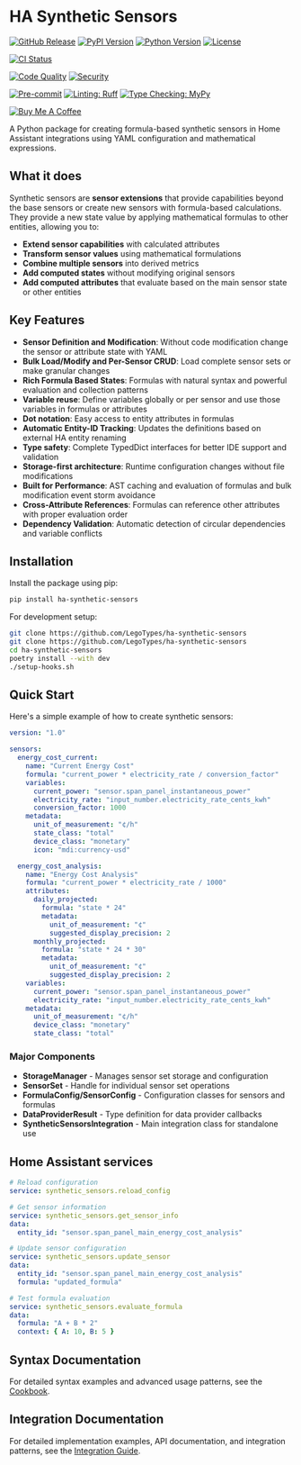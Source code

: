 # HA Synthetic Sensors

[![GitHub Release](https://img.shields.io/github/v/release/LegoTypes/ha-synthetic-sensors?style=flat-square)](https://github.com/LegoTypes/ha-synthetic-sensors/releases)
[![PyPI Version](https://img.shields.io/pypi/v/ha-synthetic-sensors?style=flat-square)](https://pypi.org/project/ha-synthetic-sensors/)
[![Python Version](https://img.shields.io/pypi/pyversions/ha-synthetic-sensors?style=flat-square)](https://pypi.org/project/ha-synthetic-sensors/)
[![License](https://img.shields.io/github/license/LegoTypes/ha-synthetic-sensors?style=flat-square)](https://github.com/LegoTypes/ha-synthetic-sensors/blob/main/LICENSE)

[![CI Status](https://img.shields.io/github/actions/workflow/status/LegoTypes/ha-synthetic-sensors/ci.yml?branch=main&style=flat-square&label=CI)](https://github.com/LegoTypes/ha-synthetic-sensors/actions/workflows/ci.yml)

[![Code Quality](https://img.shields.io/codefactor/grade/github/LegoTypes/ha-synthetic-sensors?style=flat-square)](https://www.codefactor.io/repository/github/legotypes/ha-synthetic-sensors)
[![Security](https://img.shields.io/snyk/vulnerabilities/github/LegoTypes/ha-synthetic-sensors?style=flat-square)](https://snyk.io/test/github/LegoTypes/ha-synthetic-sensors)

[![Pre-commit](https://img.shields.io/badge/pre--commit-enabled-brightgreen?logo=pre-commit&style=flat-square)](https://github.com/pre-commit/pre-commit)
[![Linting: Ruff](https://img.shields.io/endpoint?url=https://raw.githubusercontent.com/astral-sh/ruff/main/assets/badge/v2.json&style=flat-square)](https://github.com/astral-sh/ruff)
[![Type Checking: MyPy](https://img.shields.io/badge/type%20checking-mypy-blue?style=flat-square)](https://mypy-lang.org/)

[![Buy Me A Coffee](https://img.shields.io/badge/Buy%20Me%20A%20Coffee-support%20development-FFDD00?style=flat-square&logo=buy-me-a-coffee&logoColor=black)](https://www.buymeacoffee.com/cayossarian)

A Python package for creating formula-based synthetic sensors in Home Assistant integrations using YAML configuration and
mathematical expressions.

## What it does

Synthetic sensors are **sensor extensions** that provide capabilities beyond the base sensors or create new sensors with
formula-based calculations. They provide a new state value by applying mathematical formulas to other entities, allowing you to:

- **Extend sensor capabilities** with calculated attributes
- **Transform sensor values** using mathematical formulations
- **Combine multiple sensors** into derived metrics
- **Add computed states** without modifying original sensors
- **Add computed attributes** that evaluate based on the main sensor state or other entities

## Key Features

- **Sensor Definition and Modification**: Without code modification change the sensor or attribute state with YAML
- **Bulk Load/Modify and Per-Sensor CRUD**: Load complete sensor sets or make granular changes
- **Rich Formula Based States**: Formulas with natural syntax and powerful evaluation and collection patterns
- **Variable reuse**: Define variables globally or per sensor and use those variables in formulas or attributes
- **Dot notation**: Easy access to entity attributes in formulas
- **Automatic Entity-ID Tracking**: Updates the definitions based on external HA entity renaming
- **Type safety**: Complete TypedDict interfaces for better IDE support and validation
- **Storage-first architecture**: Runtime configuration changes without file modifications
- **Built for Performance**: AST caching and evaluation of formulas and bulk modification event storm avoidance
- **Cross-Attribute References**: Formulas can reference other attributes with proper evaluation order
- **Dependency Validation**: Automatic detection of circular dependencies and variable conflicts

## Installation

Install the package using pip:

```bash
pip install ha-synthetic-sensors
```

For development setup:

```bash
git clone https://github.com/LegoTypes/ha-synthetic-sensors
git clone https://github.com/LegoTypes/ha-synthetic-sensors
cd ha-synthetic-sensors
poetry install --with dev
./setup-hooks.sh
```

## Quick Start

Here's a simple example of how to create synthetic sensors:

```yaml
version: "1.0"

sensors:
  energy_cost_current:
    name: "Current Energy Cost"
    formula: "current_power * electricity_rate / conversion_factor"
    variables:
      current_power: "sensor.span_panel_instantaneous_power"
      electricity_rate: "input_number.electricity_rate_cents_kwh"
      conversion_factor: 1000
    metadata:
      unit_of_measurement: "¢/h"
      state_class: "total"
      device_class: "monetary"
      icon: "mdi:currency-usd"

  energy_cost_analysis:
    name: "Energy Cost Analysis"
    formula: "current_power * electricity_rate / 1000"
    attributes:
      daily_projected:
        formula: "state * 24"
        metadata:
          unit_of_measurement: "¢"
          suggested_display_precision: 2
      monthly_projected:
        formula: "state * 24 * 30"
        metadata:
          unit_of_measurement: "¢"
          suggested_display_precision: 2
    variables:
      current_power: "sensor.span_panel_instantaneous_power"
      electricity_rate: "input_number.electricity_rate_cents_kwh"
    metadata:
      unit_of_measurement: "¢/h"
      device_class: "monetary"
      state_class: "total"
```

### Major Components

- **StorageManager** - Manages sensor set storage and configuration
- **SensorSet** - Handle for individual sensor set operations
- **FormulaConfig/SensorConfig** - Configuration classes for sensors and formulas
- **DataProviderResult** - Type definition for data provider callbacks
- **SyntheticSensorsIntegration** - Main integration class for standalone use

## Home Assistant services

```yaml
# Reload configuration
service: synthetic_sensors.reload_config

# Get sensor information
service: synthetic_sensors.get_sensor_info
data:
  entity_id: "sensor.span_panel_main_energy_cost_analysis"

# Update sensor configuration
service: synthetic_sensors.update_sensor
data:
  entity_id: "sensor.span_panel_main_energy_cost_analysis"
  formula: "updated_formula"

# Test formula evaluation
service: synthetic_sensors.evaluate_formula
data:
  formula: "A + B * 2"
  context: { A: 10, B: 5 }
```

## Syntax Documentation

For detailed syntax examples and advanced usage patterns, see the
[Cookbook](https://github.com/LegoTypes/ha-synthetic-sensors/blob/main/docs/cookbook.md).

## Integration Documentation

For detailed implementation examples, API documentation, and integration patterns, see the
[Integration Guide](https://github.com/LegoTypes/ha-synthetic-sensors/blob/main/docs/Synthetic_Sensors_Integration_Guide.md).
